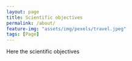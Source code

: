 ```yaml
---
layout: page
title: Scientific objectives
permalink: /about/
feature-img: "assets/img/pexels/travel.jpeg"
tags: [Page]
---
```


Here the scientific objectives
